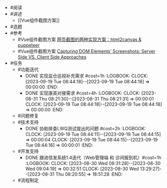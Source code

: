 - #阅读
- #讲述
	- [[Vue组件截图方案]]
- #选题
- #参考
	- #Vue组件截图方案 [网页截图的两种实现方案：html2canvas & puppeteer](https://juejin.cn/post/6844903973434966030)
	- #Vue组件截图方案 [Capturing DOM Elements’ Screenshots: Server Side VS. Client Side Approaches](https://medium.com/@danielsternlicht/capturing-dom-elements-screenshots-server-side-vs-client-side-approaches-6901c706c56f)
- #任务
	- #功能迭代
		- DONE 实现监仓巡视补充需求 #cost=1h
		  :LOGBOOK:
		  CLOCK: [2023-09-19 Tue 08:44:18]--[2023-09-19 Tue 08:44:18] =>  00:00:00
		  :END:
		- DONE 实现康英对接需求 #cost=4h
		  :LOGBOOK:
		  CLOCK: [2023-08-31 Thu 08:21:30]--[2023-08-31 Thu 08:21:31] =>  00:00:01
		  CLOCK: [2023-09-19 Tue 08:44:18]--[2023-09-19 Tue 08:44:18] =>  00:00:00
		  :END:
	- #问题修复
	- #技术支持
		- DONE 协助排查LWQ测试提出的问题 #cost=2h
		  :LOGBOOK:
		  CLOCK: [2023-09-19 Tue 08:44:11]--[2023-09-19 Tue 08:44:15] =>  00:00:04
		  CLOCK: [2023-09-19 Tue 08:44:15]--[2023-09-19 Tue 08:44:16] =>  00:00:01
		  :END:
	- #开发支持
		- DONE 跟进信发系统1.4迭代（Web管理端 和 诊间报到机）#cost=1h
		  :LOGBOOK:
		  CLOCK: [2023-08-30 Wed 08:31:28]--[2023-08-30 Wed 09:04:19] =>  00:32:51
		  CLOCK: [2023-08-30 Wed 13:29:27]--[2023-08-31 Thu 08:20:55] =>  18:51:28
		  :END:
	- #流程制定